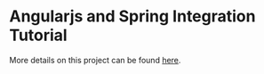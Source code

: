 # Angularjs and Spring Integration Tutorial

More details on this project can be found <a href="http://examples.javacodegeeks.com/enterprise-java/spring/mvc/angularjs-spring-integration-tutorial/">here</a>.
